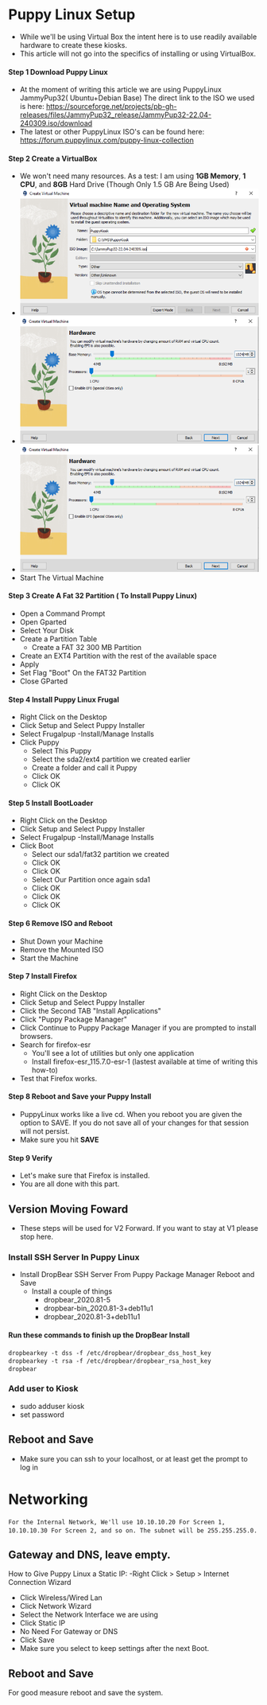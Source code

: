# Puppy Linux Setup 

- While we'll be using Virtual Box the intent here is to use readily available hardware to create these kiosks.
- This article will not go into the specifics of installing or using VirtualBox. 
  
#### Step 1 Download Puppy Linux
- At the moment of writing this article we are using PuppyLinux JammyPup32( Ubuntu+Debian Base) The direct link to the ISO we used is here: https://sourceforge.net/projects/pb-gh-releases/files/JammyPup32_release/JammyPup32-22.04-240309.iso/download
- The latest or other PuppyLinux ISO's can be found here: https://forum.puppylinux.com/puppy-linux-collection
#### Step 2 Create a VirtualBox  
- We won't need many resources. As a test: I am using **1GB Memory**, **1 CPU**, and **8GB** Hard Drive (Though Only 1.5 GB Are Being Used)
- ![alt text](https://github.com/TechTucson/Free_Kiosk_DigitalSignage/blob/main/Machines/Kiosks/images/puppy/VirtualBox.PNG?raw=true)
- ![alt text](https://github.com/TechTucson/Free_Kiosk_DigitalSignage/blob/main/Machines/Kiosks/images/puppy/VirtualBox2.PNG?raw=true)
- ![alt text](https://github.com/TechTucson/Free_Kiosk_DigitalSignage/blob/main/Machines/Kiosks/images/puppy/VirtualBox2.PNG?raw=true)
- Start The Virtual Machine

#### Step 3 Create A Fat 32 Partition ( To Install Puppy Linux)
- Open a Command Prompt
- Open Gparted
- Select Your Disk
- Create a Partition Table
  - Create a FAT 32 300 MB Partition    
- Create an EXT4 Partition with the rest of the available space
- Apply
- Set Flag "Boot" On the FAT32 Partition
- Close GParted
#### Step 4 Install Puppy Linux Frugal
- Right Click on the Desktop
- Click Setup and Select Puppy Installer
- Select Frugalpup -Install/Manage Installs
- Click Puppy
  - Select This Puppy
  - Select the sda2/ext4 partition we created earlier
  - Create a folder and call it Puppy
  - Click OK
  - Click OK
#### Step 5 Install BootLoader
- Right Click on the Desktop
- Click Setup and Select Puppy Installer
- Select Frugalpup -Install/Manage Installs
- Click Boot
  - Select our sda1/fat32 partition we created
  - Click OK
  - Click OK
  - Select Our Partition once again sda1
  - Click OK
  - Click OK
  - Click OK
#### Step 6 Remove ISO and Reboot
- Shut Down your Machine
- Remove the Mounted ISO
- Start the Machine
#### Step 7 Install Firefox
- Right Click on the Desktop
- Click Setup and Select Puppy Installer
- Click the Second TAB "Install Applications"
- Click "Puppy Package Manager"
- Click Continue to Puppy Package Manager if you are prompted to install browsers.
- Search for firefox-esr
  - You'll see a lot of utilities but only one  application
  - Install firefox-esr_115.7.0-esr-1 (lastest available at time of writing this how-to)
- Test that Firefox works.
#### Step 8 Reboot and Save your Puppy Install
- PuppyLinux works like a live cd. When you reboot you are given the option to SAVE. If you do not save all of your changes for that session will not persist.
- Make sure you hit **SAVE**
#### Step 9 Verify
- Let's make sure that Firefox is installed.
- You are all done with this part. 
## Version Moving Foward
- These steps will be used for V2 Forward. If you want to stay at V1 please stop here.

### Install SSH Server In Puppy Linux
  - Install DropBear SSH Server From Puppy Package Manager Reboot and Save
    - Install a couple of things
      - dropbear_2020.81-5
      - dropbear-bin_2020.81-3+deb11u1
      - dropbear_2020.81-3+deb11u1
     
#### Run these commands to finish up the DropBear Install

    dropbearkey -t dss -f /etc/dropbear/dropbear_dss_host_key
    dropbearkey -t rsa -f /etc/dropbear/dropbear_rsa_host_key
    dropbear

### Add user to Kiosk
- sudo adduser kiosk
- set password
## Reboot and Save
- Make sure you can ssh to your localhost, or at least get the prompt to log in

# Networking 
``` For the Internal Network, We'll use 10.10.10.20 For Screen 1, 10.10.10.30 For Screen 2, and so on. The subnet will be 255.255.255.0. ```
## Gateway and DNS, leave empty.
How to Give Puppy Linux a Static IP:
-Right Click > Setup > Internet Connection Wizard
- Click Wireless/Wired Lan
- Click Network Wizard
- Select the Network Interface we are using
- Click Static IP
- No Need For Gateway or DNS
- Click Save
- Make sure you select to keep settings after the next Boot.
## Reboot and Save
For good measure reboot and save the system.



